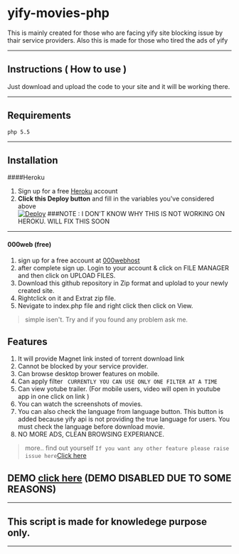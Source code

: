 # yify-movies-php

This is mainly created for those who are facing yify site blocking issue by thair service providers.
Also this is made for those who tired the ads of yify 
***

## Instructions ( How to use )

Just download and upload the code to your site and it will be working there.
***

## Requirements
```php 5.5```
***
## Installation 
####Heroku
1. Sign up for a free [Heroku](https://heroku.com) account
2. **Click this Deploy button** and fill in the variables you've considered above <br>
[![Deploy](https://www.herokucdn.com/deploy/button.png)](https://heroku.com/deploy)
###NOTE : I DON'T KNOW WHY THIS IS NOT WORKING ON HEROKU. WILL FIX THIS SOON
 ***
 #### 000web (free)
 1. sign up for a free account at [000webhost](https://in.000webhost.com/free-website-sign-up)
 2. after complete sign up. Login to your account & click on FILE MANAGER and then click on UPLOAD FILES.
 3. Download this github repository in Zip format and uplolad to your newly created site. 
 4. Rightclick on it and Extrat zip file.
 5. Nevigate to index.php file and right click then click on View.
 > simple isen't. Try and if you found any problem ask me.
## Features
1. It will provide Magnet link insted of torrent download link
2. Cannot be blocked by your service provider. 
3. Can browse desktop brower features on mobile.
4. Can apply filter ``` CURRENTLY YOU CAN USE ONLY ONE FILTER AT A TIME```
5. Can view yotube trailer. (For mobile users, video will open in youtube app in one click on link )
6. You can watch the screenshots of movies.
7. You can also check the language from language button. This button is added because yify api is not providing the true language for users. You must check the language before download movie. 
8. NO MORE ADS, CLEAN BROWSING EXPERIANCE.
> more.. find out yourself
``` If you want any other feature please raise issue here ```[Click here](https://github.com/nk932714/yify-movies-php/issues)
## DEMO [click here](https://rahul13.000webhostapp.com/yify-movies-php-master/yify-movies-php-master/index.php) (DEMO DISABLED DUE TO SOME REASONS)

***
## This script is made for knowledege purpose only.
***
